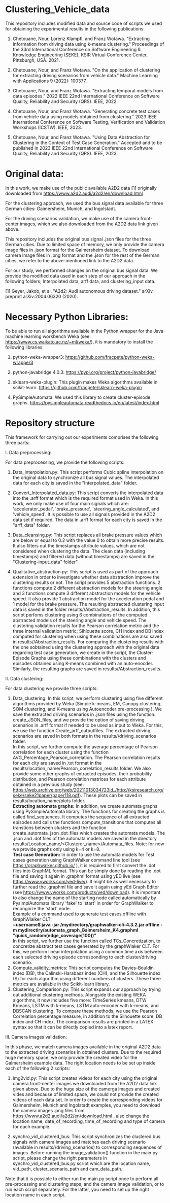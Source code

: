 # Clustering_Vehicle_data

This repository includes modified data and source code of scripts we used for obtaining the experimental results in the following publications: 

1. Chetouane, Nour, Lorenz Klampfl, and Franz Wotawa. "Extracting information from driving data using k-means clustering." Proceedings of the 33rd International Conference on Software Engineering & Knowledge Engineering (SEKE), KSIR Virtual Conference Center, Pittsburgh, USA. 2021.

2. Chetouane, Nour, and Franz Wotawa. "On the application of clustering for extracting driving scenarios from vehicle data." Machine Learning with Applications 9 (2022): 100377.

3. Chetouane, Nour, and Franz Wotawa. "Extracting temporal models from data episodes." 2022 IEEE 22nd International Conference on Software Quality, Reliability and Security (QRS). IEEE, 2022.

4. Chetouane, Nour, and Franz Wotawa. "Generating concrete test cases from vehicle data using models obtained from clustering." 2023 IEEE International Conference on Software Testing, Verification and Validation Workshops (ICSTW). IEEE, 2023.

5. Chetouane, Nour, and Franz Wotawa. "Using Data Abstraction for Clustering in the Context of Test Case Generation." Accepted and to be published in  2023 IEEE 22nd International Conference on Software Quality, Reliability and Security (QRS). IEEE, 2023.
   
# Original data:

In this work, we make use of the public available A2D2 data [1]  originally downloaded from https://www.a2d2.audi/a2d2/en/download.html

For the clustering approach, we used the bus signal data available for three German cities: Gaimersheim, Munich, and Ingolstadt.

For the driving scenarios validation, we make use of the camera front-center images, which we also downloaded from the A2D2 data link given above.

This repository includes the original bus signal .json files for the three German cities. Due to limited space of memory, we only provide the camera image files in .json format for the Gaimersheim dataset. To download camera image files in .png format and the .json for the rest of the German cities,  we refer to the above-mentioned link to the A2D2 data.

For our study, we performed changes on the original bus signal data. We provide the modified data used in each step of our approach in the following folders; Interpolated data, arff data, and clustering_input data.

[1] Geyer, Jakob, et al. "A2d2: Audi autonomous driving dataset." arXiv preprint arXiv:2004.06320 (2020).

# Necessary Python Libraries:

To be able to run all algorithms available in the Python wrapper for the Java machine learning workbench Weka (see: https://www.cs.waikato.ac.nz/~ml/weka/), it is mandatory to install the following libraries:

1. python-weka-wrapper3: https://github.com/fracpete/python-weka-wrapper3

2. python-javabridge 4.0.3: https://pypi.org/project/python-javabridge/

3. sklearn-weka-plugin:  This plugin makes Weka algorithms available in scikit-learn. https://github.com/fracpete/sklearn-weka-plugin

4. PySimpleAutomata: We used this library to create cluster-episode graphs. https://pysimpleautomata.readthedocs.io/en/latest/index.html



# Repository structure

This framework for carrying out our experiments comprises the following three parts:

I. Data preprocessing:

For data preprocessing, we provide the following scripts:

1. Data_interpolation.py: This script performs Cubic spline interpolation on the original data to synchronize all bus signal values. The interpolated data for each city is saved in the  "Interpolated_data" folder.

2. Convert_Interpolated_data.py: This script converts the interpolated data into the .arff format which is the required format used in Weka.
   In this work, we only make use of four main signals which are: 'accelerator_pedal', 'brake_pressure', 'steering_angle_calculated', and 'vehicle_speed'. It is possible to use all signals provided in the A2D2 data set if required. The data in .arff format for each city is saved in the "arff_data" folder.

3. Data_cleansing.py: This script replaces all brake pressure values which are below or equal to 0.2  with the value 0 to obtain more precise results. It also filters out the timestamps attribute values, which are not considered when clustering the data. The clean data (including timestamps) and filtered data (without timestamps) are saved in the "Clustering-input_data" folder"

4. Qualitative_abstraction.py: This script is used as part of the approach extension in order to investigate whether data abstraction improve the clustering results or not. The script provides 5 abstraction functions. 2 functions compute 2 different abstraction models for the steering angle and 3 functions compute 3  different abstraction models for the vehicle speed. It also provide 1 abstraction model for the acceleration pedal and 1 model for the brake pressure. The resulting abstracted clustering input data is saved in the folder results/<location>/Abstraction_results.
In addition, this script perfoms clustering using 6 combinations of the computed abstracted models of the steering angle and vehicle speed. The clustering validation results for the Pearson correlation metric and the three internal validation metric; Sihlouette score, CH index and DB index computed for clustering when using these combinations are also saved in results/<location>/Abstraction_results. For comparing the clustering results with the one sobtained using the  clustering approach  with the original data regarding test case generation, we create in the script,  the Cluster-Episode Graphs using these combinations with the clusters and episodes obtained using K-means combined with an auto-enocder. Similarly, the resulting graphs are saved in results/<location>/Abstraction_results.
   

II. Data clustering:

For data clustering we provide three scripts:

1. Data_clustering: In this script, we perform clustering using five different algorithms provided by Weka (Simple k-means, EM, Canopy clustering, SOM clustering, and K-means using Autoencoder pre-processing ). We save the extracted driving scenarios in .json files using the function: create_JSON_files, and we provide the option of saving driving scenarios in .arff format if needed to be used as input to Weka. For this, we use the function Create_arff_outputfiles. The extracted driving scenarios are saved in both formats in the results/<location>/driving_scenarios folder. <br>  In this script, we further compute the average percentage of Pearson correlation for each cluster using the function AVG_Percentage_Pearson_correlation. The Pearson correlation results for each city are saved in .txt format in the results/location_name/Pearson_correlation_results folder. We also provide some other graphs of extracted episodes, their probability distribution, and Pearson correlation matrices for each attribute obtained in a previous study (see: https://web.archive.org/web/20211013034723id_/http://ksiresearch.org/seke/seke21paper/paper118.pdf). These plots can be saved in results/location_name/plots folder. <br>
<strong>Extracting automata graphs:</strong> In addition, we create automata graphs using PySimpleAutomata library. The functions for creating the graphs is called find_sequences. It computes the sequence of all extracted episodes and calls the functions compute_transitions that computes all transtions between clusters and the function create_automata_json_dot_files which creates the automata models. The .json and .dot files of the automata models are saved in  the directory  results/Location_name/<Clusterer_name>/Automata_files. Note: for now we provide graphs only using k=4 or k=8. <br>
<strong>Test case Generation:</strong> In order to use the automata models for Test cases generation using GraphWalker command line tool (see https://graphwalker.github.io/ ),  it is required to first convert the .dot files into GraphML format. This can be simply done by reading the .dot file and saving it again in .graphml format using yED live (see https://www.yworks.com/yed-live/). It might be as well necessary to further read the .graphml file and save it again using  yEd Graph Editor (see https://www.yworks.com/products/yed/download).
It is important to also change the name of the starting node called automatically by PysimplAutomata library 'fake' to 'start' in order for GraphWalker to recongnize the 'start' node.
   <br> Example of a command used to generate  test cases offline with GraphWlalker CLT: <br>
   <strong> ~username$ java -jar  /mydirectory/graphwalker-cli-4.3.2.jar  offline -m mydirectiry/automata_graph_Gaimersheim_K4.graphml     "quick_random(edge_coverage(100))" </strong> <br>
   In this script, we further use the function called TCs_Concretization, to concretize abstract test cases generated by the graphWlaker CLT. For this, we perform linear interpolation using a common time axis between each selected driving episode corresponding to each cluster/driving scenario.<br>
2. Compute_validity_metrics:  This script computes the Davies-Bouldin index (DB), the Calinski-Harabasz index (CH), and the Silhouette index (S) for each algorithm using different numbers of clusters. These three metrics are available in the Scikit-learn library.
3. Clustering_Comparison.py: This script expands our approach by trying out additional clustering methods. Alongside the existing WEKA algorithms, it now includes five more: TimeSeries kmeans, DTW Kmeans, LSTM with k-means, LSTM auto-encoder with k-means, and DBSCAN clustering.
To compare these methods, we use the Pearson Correlation percentage measure, in addition to the Silhouette score, DB index and CH index.  The comparison results are printed in a LATEX syntax so that it can be directly copied  into a latex report. 


III. Camera images validation:

In this phase, we match camera images available in the original A2D2 data to the extracted driving scenarios in obtained clusters.
Due to the required huge memory space, we only provide the created video for the Gaimersheim example data. The right location needs to be set up inside each of the following 2 scripts:

1. img2vid.py: This script creates videos for each city using the original camera front-center images we downloaded from the A2D2 data link given above. Due to the huge size of the camerga images and created vides and because of limited space, we could not provide the created videos of each data set. In order to create the corresponding videos for Gaimersheim, Munich and Ingolstadt examples, you need to download the camera images .png files  from https://www.a2d2.audi/a2d2/en/download.html , also change 
   the location name, date_of_recording, time_of_recording and type of camera for each example. 

2. synchro_vid_clustered_bus: This script synchronizes the clustered bus signals with camera images and matches each driving scenario (available in results/<location>/driving_scenarios) to corresponding sequences of images. Before running the image_validation() function  in the main.py script, please change the right parameters in synchro_vid_clustered_bus.py script which are the location name,  vid_path, cluster_scenario_path  and cam_data_path. 

Note that it is possible to either run the main.py script once to perform all pre-processing and clustering steps, and the camera image validation, or to run each script separately. For the latter, you need to set up the right location name in each script. 
  
